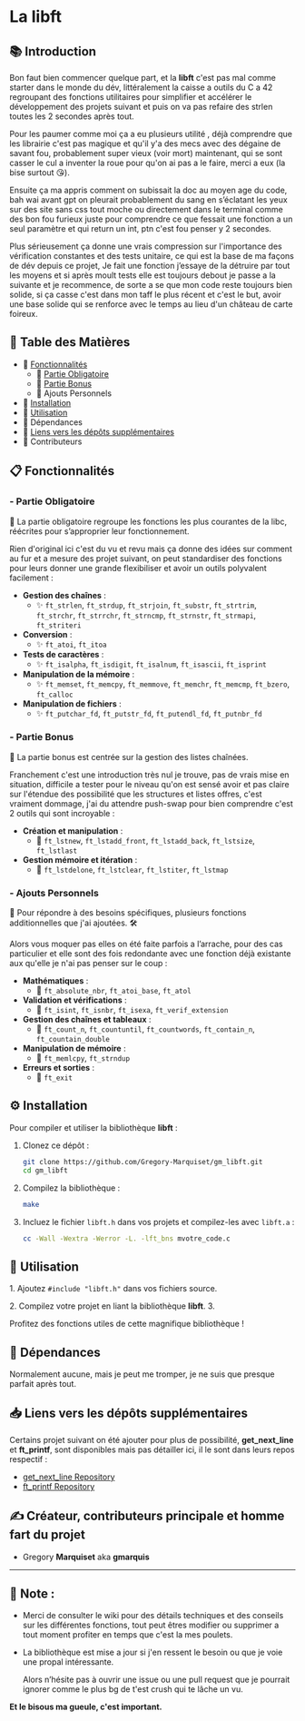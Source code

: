# La libft

## 📚 Introduction

Bon faut bien commencer quelque part, et la **libft** c'est pas mal comme starter dans le monde du dév, littéralement la caisse a outils du C a 42 regroupant des fonctions utilitaires pour simplifier et accélérer le développement des projets suivant et puis on va pas refaire des strlen toutes les 2 secondes après tout.

Pour les paumer comme moi ça a eu plusieurs utilité , déjà comprendre que les librairie c'est pas magique et qu'il y'a des mecs avec des dégaine de savant fou, probablement super vieux (voir mort) maintenant, qui se sont casser le cul a inventer la roue pour qu'on ai pas a le faire, merci a eux (la bise surtout 😘).&#x20;

Ensuite ça ma appris comment on subissait la doc au moyen age du code, bah wai avant gpt on pleurait probablement du sang en s’éclatant les yeux sur des site sans css tout moche ou directement dans le terminal comme des bon fou furieux juste pour comprendre ce que fessait une fonction a un seul paramètre et qui return un int, ptn c'est fou penser y 2 secondes.

Plus sérieusement ça donne une vrais compression sur l'importance des vérification constantes et des tests unitaire, ce qui est la base de ma façons de dév depuis ce projet, Je fait une fonction j’essaye de la détruire par tout les moyens et si après moult tests elle est toujours debout je passe a la suivante et je recommence, de sorte a se que mon code reste toujours bien solide, si ça casse c'est dans mon taff le plus récent et c'est le but, avoir une base solide qui se renforce avec le temps au lieu d'un château de carte foireux.

## 📌 Table des Matières

- 📍 [Fonctionnalités](#fonctionnalités)
  - 🚩 [Partie Obligatoire](#partie-obligatoire)
  - 🚩 [Partie Bonus](#partie-bonus)
  - 🚩 Ajouts Personnels
- 📍 [Installation](#installation)
- 📍 [Utilisation](#utilisation)
- 📍 Dépendances
- 📍 [Liens vers les dépôts supplémentaires](#liens-vers-les-dépôts-supplémentaires)
- 📍 Contributeurs

## 📋 Fonctionnalités

### - Partie Obligatoire

🎯 La partie obligatoire regroupe les fonctions les plus courantes de la libc, réécrites pour s’approprier leur fonctionnement.

Rien d'original ici c'est du vu et revu mais ça donne des idées sur comment au fur et a mesure des projet suivant, on peut standardiser des fonctions pour leurs donner une grande flexibiliser et avoir un outils polyvalent facilement :

- **Gestion des chaînes** :
  - ✨ `ft_strlen`, `ft_strdup`, `ft_strjoin`, `ft_substr`, `ft_strtrim`, `ft_strchr`, `ft_strrchr`, `ft_strncmp`, `ft_strnstr`, `ft_strmapi`, `ft_striteri`
- **Conversion** :
  - ✨ `ft_atoi`, `ft_itoa`
- **Tests de caractères** :
  - ✨ `ft_isalpha`, `ft_isdigit`, `ft_isalnum`, `ft_isascii`, `ft_isprint`
- **Manipulation de la mémoire** :
  - ✨ `ft_memset`, `ft_memcpy`, `ft_memmove`, `ft_memchr`, `ft_memcmp`, `ft_bzero`, `ft_calloc`
- **Manipulation de fichiers** :
  - ✨ `ft_putchar_fd`, `ft_putstr_fd`, `ft_putendl_fd`, `ft_putnbr_fd`

### - Partie Bonus

🎯 La partie bonus est centrée sur la gestion des listes chaînées.

Franchement c'est une introduction très nul je trouve, pas de vrais mise en situation, difficile a tester pour le niveau qu'on est sensé avoir et pas claire sur l'étendue des possibilité que les structures et listes offres, c'est vraiment dommage, j'ai du attendre push-swap pour bien comprendre c'est 2 outils qui sont incroyable :

- **Création et manipulation** :
  - 🌟 `ft_lstnew`, `ft_lstadd_front`, `ft_lstadd_back`, `ft_lstsize`, `ft_lstlast`
- **Gestion mémoire et itération** :
  - 🌟 `ft_lstdelone`, `ft_lstclear`, `ft_lstiter`, `ft_lstmap`

### - Ajouts Personnels

🎯 Pour répondre à des besoins spécifiques, plusieurs fonctions additionnelles que j'ai ajoutées. 🛠️

Alors vous moquer pas elles on été faite parfois a l’arrache, pour des cas particulier et elle sont des fois redondante avec une fonction déjà existante aux qu'elle je n'ai pas penser sur le coup :

- **Mathématiques** :
  - 🧮 `ft_absolute_nbr`, `ft_atoi_base`, `ft_atol`
- **Validation et vérifications** :
  - 🧮 `ft_isint`, `ft_isnbr`, `ft_isexa`, `ft_verif_extension`
- **Gestion des chaînes et tableaux** :
  - 🧮 `ft_count_n`, `ft_countuntil`, `ft_countwords`, `ft_contain_n`, `ft_countain_double`
- **Manipulation de mémoire** :
  - 🧮 `ft_memlcpy`, `ft_strndup`
- **Erreurs et sorties** :
  - 🧮 `ft_exit`

## ⚙️ Installation

Pour compiler et utiliser la bibliothèque **libft** :

1. Clonez ce dépôt :

   ```bash
   git clone https://github.com/Gregory-Marquiset/gm_libft.git
   cd gm_libft
   ```

2. Compilez la bibliothèque :

   ```bash
   make
   ```

3. Incluez le fichier `libft.h` dans vos projets et compilez-les avec `libft.a` :

   ```bash
   cc -Wall -Wextra -Werror -L. -lft_bns mvotre_code.c 
   ```

## 🚀 Utilisation

1\. Ajoutez `#include "libft.h"` dans vos fichiers source.

2\. Compilez votre projet en liant la bibliothèque **libft**. 3.

Profitez des fonctions utiles de cette magnifique bibliothèque !

## 🔗 Dépendances

Normalement aucune, mais je peut me tromper, je ne suis que presque parfait après tout.

## 📥️ Liens vers les dépôts supplémentaires

Certains projet suivant on été ajouter pour plus de possibilité, **get\_next\_line** et **ft\_printf**, sont disponibles mais pas détailler ici, il le sont dans leurs repos respectif :

- [get\_next\_line Repository](https://github.com/<votre-utilisateur>/get_next_line)
- [ft\_printf Repository](https://github.com/<votre-utilisateur>/ft_printf)

## ✍️ Créateur, contributeurs principale et homme fart du projet

- Gregory **Marquiset** aka **gmarquis**

---

## 📖 Note :

- Merci de consulter le wiki pour des détails techniques et des conseils sur les différentes fonctions, tout peut êtres modifier ou supprimer a tout moment profiter en temps que c'est la mes poulets.
- La bibliothèque est mise a jour si j'en ressent le besoin ou que je voie une propal intéressante.

  Alors n’hésite pas à ouvrir une issue ou une pull request que je pourrait ignorer comme le plus bg de t'est crush qui te lâche un vu.

**Et le bisous ma gueule, c'est important.**

